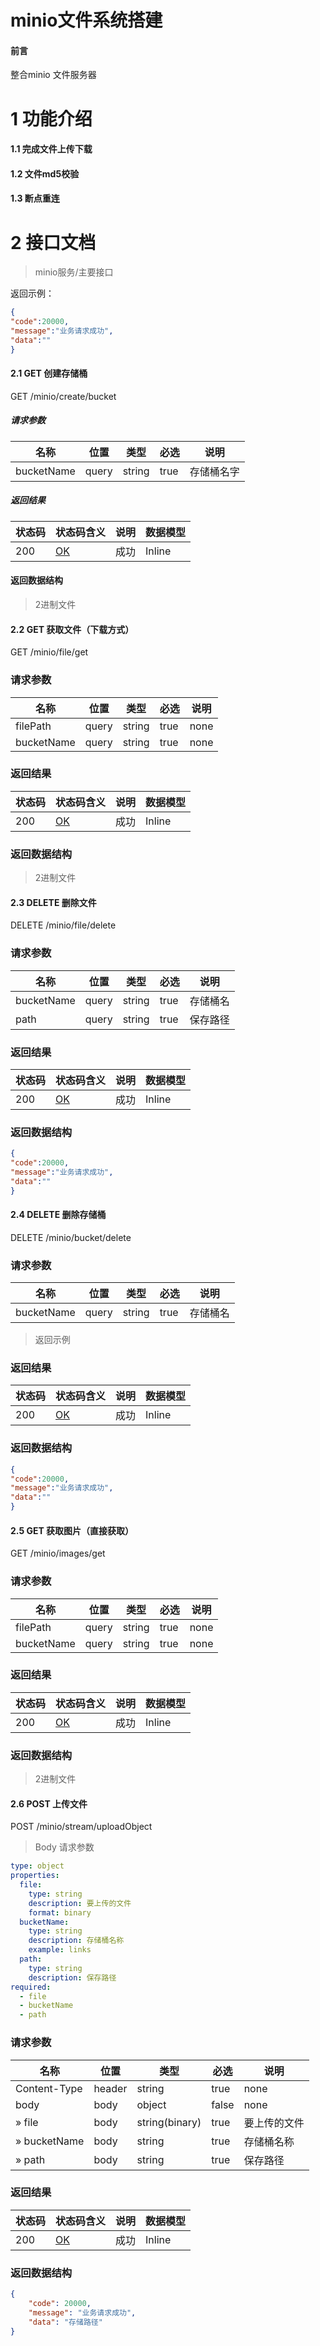 # minio文件系统搭建

#### 前言

整合minio 文件服务器

# 1 功能介绍

#### 1.1 完成文件上传下载
 
#### 1.2 文件md5校验
	
#### 1.3 断点重连
    
# 2 接口文档

> minio服务/主要接口 

返回示例：
```json
{
"code":20000,
"message":"业务请求成功",
"data":""
}
```

####  2.1 GET 创建存储桶

GET /minio/create/bucket

##### 请求参数

|名称|位置|类型|必选|说明|
|---|---|---|---|---|
|bucketName|query|string|true|存储桶名字|

##### 返回结果

|状态码|状态码含义|说明|数据模型|
|---|---|---|---|
|200|[OK](https://tools.ietf.org/html/rfc7231#section-6.3.1)|成功|Inline|

#### 返回数据结构

> 2进制文件

#### 2.2 GET 获取文件（下载方式）

GET /minio/file/get

### 请求参数

|名称|位置|类型|必选|说明|
|---|---|---|---|---|
|filePath|query|string|true|none|
|bucketName|query|string|true|none|

### 返回结果

|状态码|状态码含义|说明|数据模型|
|---|---|---|---|
|200|[OK](https://tools.ietf.org/html/rfc7231#section-6.3.1)|成功|Inline|

### 返回数据结构
> 2进制文件

#### 2.3 DELETE 删除文件

DELETE /minio/file/delete

### 请求参数

|名称|位置|类型|必选|说明|
|---|---|---|---|---|
|bucketName|query|string|true|存储桶名|
|path|query|string|true|保存路径|

### 返回结果

|状态码|状态码含义|说明|数据模型|
|---|---|---|---|
|200|[OK](https://tools.ietf.org/html/rfc7231#section-6.3.1)|成功|Inline|

### 返回数据结构
```json
{
"code":20000,
"message":"业务请求成功",
"data":""
}
```

#### 2.4 DELETE 删除存储桶

DELETE /minio/bucket/delete

### 请求参数

|名称|位置|类型|必选|说明|
|---|---|---|---|---|
|bucketName|query|string|true|存储桶名|

> 返回示例

### 返回结果

|状态码|状态码含义|说明|数据模型|
|---|---|---|---|
|200|[OK](https://tools.ietf.org/html/rfc7231#section-6.3.1)|成功|Inline|

### 返回数据结构

```json
{
"code":20000,
"message":"业务请求成功",
"data":""
}
```

#### 2.5 GET 获取图片（直接获取）

GET /minio/images/get

### 请求参数

|名称|位置|类型|必选|说明|
|---|---|---|---|---|
|filePath|query|string|true|none|
|bucketName|query|string|true|none|


### 返回结果

|状态码|状态码含义|说明|数据模型|
|---|---|---|---|
|200|[OK](https://tools.ietf.org/html/rfc7231#section-6.3.1)|成功|Inline|

### 返回数据结构

> 2进制文件

#### 2.6 POST 上传文件

POST /minio/stream/uploadObject

> Body 请求参数

```yaml
type: object
properties:
  file:
    type: string
    description: 要上传的文件
    format: binary
  bucketName:
    type: string
    description: 存储桶名称
    example: links
  path:
    type: string
    description: 保存路径
required:
  - file
  - bucketName
  - path

```

### 请求参数

|名称|位置|类型|必选|说明|
|---|---|---|---|---|
|Content-Type|header|string|true|none|
|body|body|object|false|none|
|» file|body|string(binary)|true|要上传的文件|
|» bucketName|body|string|true|存储桶名称|
|» path|body|string|true|保存路径|


### 返回结果

|状态码|状态码含义|说明|数据模型|
|---|---|---|---|
|200|[OK](https://tools.ietf.org/html/rfc7231#section-6.3.1)|成功|Inline|

### 返回数据结构
```json
{
    "code": 20000,
    "message": "业务请求成功",
    "data": "存储路径"
}
```